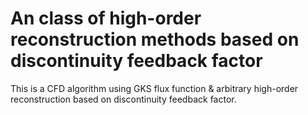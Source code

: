 # An class of high-order reconstruction methods based on discontinuity feedback factor
This is a CFD algorithm using GKS flux function & arbitrary high-order reconstruction based on discontinuity feedback factor.
